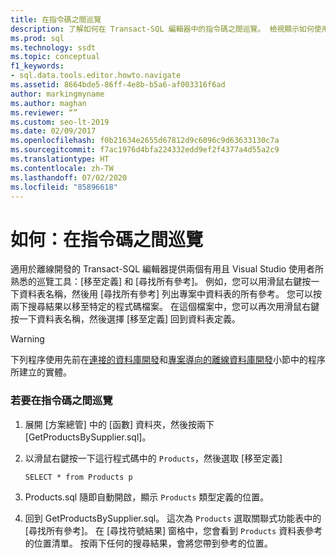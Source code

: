 ```yaml
---
title: 在指令碼之間巡覽
description: 了解如何在 Transact-SQL 編輯器中的指令碼之間巡覽。 檢視顯示如何使用 [移至定義] 與 [尋找所有參考] 等工具的範例。
ms.prod: sql
ms.technology: ssdt
ms.topic: conceptual
f1_keywords:
- sql.data.tools.editor.howto.navigate
ms.assetid: 8664bde5-86ff-4e8b-b5a6-af003316f6ad
author: markingmyname
ms.author: maghan
ms.reviewer: “”
ms.custom: seo-lt-2019
ms.date: 02/09/2017
ms.openlocfilehash: f0b21634e2655d67812d9c6096c9d63633130c7a
ms.sourcegitcommit: f7ac1976d4bfa224332edd9ef2f4377a4d55a2c9
ms.translationtype: HT
ms.contentlocale: zh-TW
ms.lasthandoff: 07/02/2020
ms.locfileid: "85896618"
---
```

# <a name="how-to-navigate-between-scripts"></a>如何：在指令碼之間巡覽

適用於離線開發的 Transact\-SQL 編輯器提供兩個有用且 Visual Studio 使用者所熟悉的巡覽工具：[移至定義] 和 [尋找所有參考]。 例如，您可以用滑鼠右鍵按一下資料表名稱，然後用 [尋找所有參考] 列出專案中資料表的所有參考。 您可以按兩下搜尋結果以移至特定的程式碼檔案。 在這個檔案中，您可以再次用滑鼠右鍵按一下資料表名稱，然後選擇 [移至定義] 回到資料表定義。  
  
> [!WARNING]  
> 下列程序使用先前在[連接的資料庫開發](../ssdt/connected-database-development.md)和[專案導向的離線資料庫開發](../ssdt/project-oriented-offline-database-development.md)小節中的程序所建立的實體。  
  
### <a name="to-navigate-between-scripts"></a>若要在指令碼之間巡覽  
  
1.  展開 [方案總管] 中的 [函數] 資料夾，然後按兩下 [GetProductsBySupplier.sql]。  
  
2.  以滑鼠右鍵按一下這行程式碼中的 `Products`，然後選取 [移至定義]  
  
    ```  
    SELECT * from Products p  
    ```  
  
3.  Products.sql 隨即自動開啟，顯示 `Products` 類型定義的位置。  
  
4.  回到 GetProductsBySupplier.sql。 這次為 `Products` 選取關聯式功能表中的 [尋找所有參考]。 在 [尋找符號結果] 窗格中，您會看到 `Products` 資料表參考的位置清單。 按兩下任何的搜尋結果，會將您帶到參考的位置。  
  
